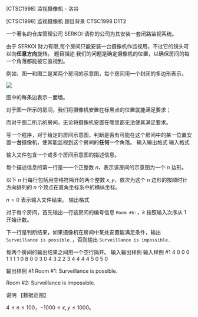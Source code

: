 



[CTSC1998] 监视摄像机 - 洛谷














[CTSC1998] 监视摄像机
题目背景
CTSC1998 D1T2

一个著名的仓库管理公司 SERKOI 请你的公司为其安装一套闭路监视系统。

由于 SERKOI 财力有限,每个房间只能安装一台摄像机作监视用，不过它的镜头可以向**任意方向**旋转。
题目描述
我们的问题是确定摄像机的位置，以确保房间的每一个角落都能被它监视到。

例如，图一和图二是某两个房间的示意图，每个房间用一个封闭的多边形表示。

![](https://cdn.luogu.com.cn/upload/image_hosting/arcbvz22.png)

图中的每条边表示一面墙。

对于图一所示的房间，我们将摄像机安置在标黑点的位置就能满足要求；

而对于图二所示的房间，无论将摄像机安置在哪里都无法使其满足要求。
 
写一个程序，对于给定的房间示意图，判断是否有可能在这个房间中的某一位置安置**一台**摄像机，使其能监视到这个房间的**任何一个**角落。
输入输出格式
输入格式

输入文件包含一个或多个房间示意图的描述信息。

每个描述信息的第一行是一一个正整数 $n$，表示该房间的示意图为一个 $n$ 边形。

以下 $n$ 行每行包括用空格符隔开的两个整数 $x,y$，依次为这个 $n$ 边形的按顺时针方向排列的 $n$ 个顶点在直角坐标系中的横纵坐标。

$n=0$ 表示输入文件结束。
输出格式

对于每个房间，首先输出一行该房间的编号信息 `Room #k:`，$k$ 按照输入次序从 $1$ 开始计数。

下一行是判断结果，如果摄像机在房间中某处安置能满足条件，输出 `Surveillance is possible.`，否则输出 `Surveillance is impossible.`

每两个房间的输出结果之间用一个空行隔开。
输入输出样例
输入样例 #1
4
0 0
0 1
1 1
1 0
8
0 0 
3 0
4 3
2 2
3 4
4 4
4 5
0 5
0

输出样例 #1
Room #1:
Surveillance is possible.

Room #2:
Surveillance is impossible.

说明
【数据范围】

$4 \leq n \leq 100$，$-1000 \leq x,y \leq 1000$。






